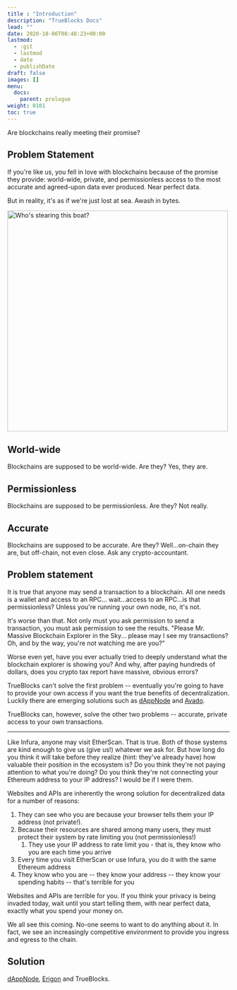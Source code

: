```yaml
---
title : "Introduction"
description: "TrueBlocks Docs"
lead: ""
date: 2020-10-06T08:48:23+00:00
lastmod:
  - :git
  - lastmod
  - date
  - publishDate
draft: false
images: []
menu:
  docs:
    parent: prologue
weight: 0101
toc: true
---
```


Are blockchains really meeting their promise?

## Problem Statement

If you're like us, you fell in love with blockchains because of the promise they provide: world-wide, private, and permissionless
access to the most accurate and agreed-upon data ever produced. Near perfect data.

But in reality, it's as if we're just lost at sea. Awash in bytes.

<img src="/docs/img/steam-boat-off-a-harbor.jpg" alt="Who's stearing this boat?" width="500"/>

## World-wide

Blockchains are supposed to be world-wide. Are they? Yes, they are.

## Permissionless

Blockchains are supposed to be permissionless. Are they? Not really.

## Accurate

Blockchains are supposed to be accurate. Are they? Well...on-chain they are, but
off-chain, not even close. Ask any crypto-accountant.

## Problem statement

It is true that anyone may send a transaction to a blockchain. All one needs is a wallet and access to an RPC...
wait...access to an RPC...is that permissionless? Unless you're running your own node, no, it's not.

It's worse than that. Not only must you ask permission to send a transaction, you must
ask permission to see the results. "Please Mr. Massive Blockchain Explorer in the Sky...
please may I see my transactions? Oh, and by the way, you're not watching me are you?"

Worse even yet, have you ever actually tried to deeply understand what the blockchain explorer
is showing you? And why, after paying hundreds of dollars, does you crypto tax report have
massive, obvious errors?

TrueBlocks can't solve the first problem -- eventually you're going to have to provide your
own access if you want the true benefits of decentralization. Luckily there are emerging
solutions such as [dAppNode](https://dappnode.io/) and [Avado](https://ava.do/).

TrueBlocks can, however, solve the other two problems -- accurate, private access to your
own transactions.

---
Like Infura, anyone may visit EtherScan. That is true. Both of those systems are kind enough to
give us (give us!) whatever we ask for. But how long do you think it will take before they realize
(hint: they've already have) how valuable their position in the ecosystem is? Do you think they're
not paying attention to what you're doing? Do you think they're not connecting your Ethereum address
to your IP address? I would be if I were them.

Websites and APIs are inherently the wrong solution for decentralized data for a number of reasons:

1. They can see who you are because your browser tells them your IP address (not private!).
2. Because their resources are shared among many users, they must protect their system by rate limiting you (not permissionless!)
   1. They use your IP address to rate limit you - that is, they know who you are each time you arrive
3. Every time you visit EtherScan or use Infura, you do it with the same Ethereum address
4. They know who you are -- they know your address -- they know your spending habits -- that's terrible for you

Websites and APIs are terrible for you. If you think your privacy is being invaded today, wait until you start
telling them, with near perfect data, exactly what you spend your money on.

We all see this coming. No-one seems to want to do anything about it. In fact, we see an increasingly competitive
environment to provide you ingress and egress to the chain.

## Solution

[dAppNode](https://dappnode.io/), [Erigon](https://github.com/ledgerwatch/erigon) and TrueBlocks.

